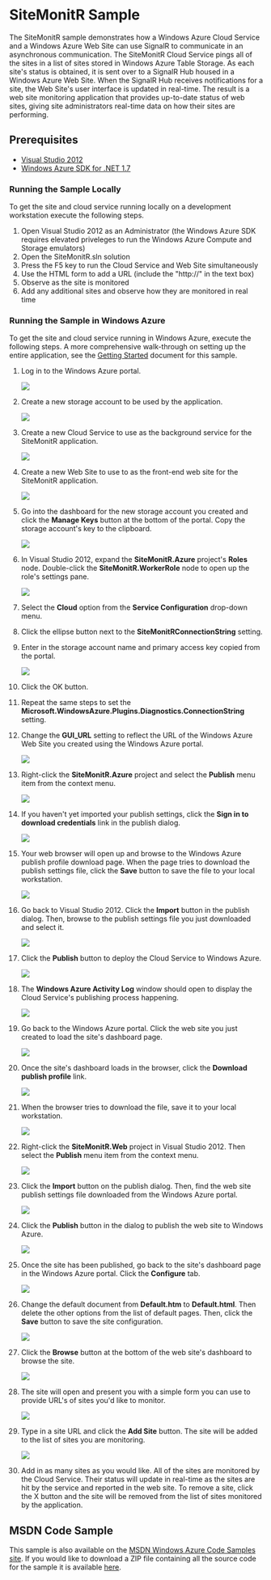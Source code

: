 # SiteMonitR Sample #

The SiteMonitR sample demonstrates how a Windows Azure Cloud Service and a Windows Azure Web Site can use SignalR to communicate in an asynchronous communication. The SiteMonitR Cloud Service pings all of the sites in a list of sites stored in Windows Azure Table Storage. As each site's status is obtained, it is sent over to a SignalR Hub housed in a Windows Azure Web Site. When the SignalR Hub receives notifications for a site, the Web Site's user interface is updated in real-time. The result is a web site monitoring application that provides up-to-date status of web sites, giving site administrators real-time data on how their sites are performing. 

## Prerequisites ##

* [Visual Studio 2012](http://www.microsoft.com/visualstudio/en-us/products) 
* [Windows Azure SDK for .NET 1.7](http://www.windowsazure.com/en-us/develop/net/)

### Running the Sample Locally
To get the site and cloud service running locally on a development workstation execute the following steps. 

1. Open Visual Studio 2012 as an Administrator (the Windows Azure SDK requires elevated priveleges to run the Windows Azure Compute and Storage emulators)
1. Open the SiteMonitR.sln solution
1. Press the F5 key to run the Cloud Service and Web Site simultaneously
1. Use the HTML form to add a URL (include the "http://" in the text box)
1. Observe as the site is monitored
1. Add any additional sites and observe how they are monitored in real time


### Running the Sample in Windows Azure
To get the site and cloud service running in Windows Azure, execute the following steps. A more comprehensive walk-through on setting up the entire application, see the [Getting Started](https://github.com/WindowsAzure-Samples/SiteMonitR/blob/master/GettingStarted.md) document for this sample. 

1. Log in to the Windows Azure portal. 

	![](Images/1.png)

1. Create a new storage account to be used by the application.

	![](Images/2.png)

1. Create a new Cloud Service to use as the background service for the SiteMonitR application.

	![](Images/3.png)

1. Create a new Web Site to use to as the front-end web site for the SiteMonitR application.

	![](Images/4.png)

1. Go into the dashboard for the new storage account you created and click the **Manage Keys** button at the bottom of the portal. Copy the storage account's key to the clipboard.

	![](Images/6.png)

1. In Visual Studio 2012, expand the **SiteMonitR.Azure** project's **Roles** node. Double-click the **SiteMonitR.WorkerRole** node to open up the role's settings pane.

	![](Images/8.png)

1. Select the **Cloud** option from the **Service Configuration** drop-down menu. 
1. Click the ellipse button next to the **SiteMonitRConnectionString** setting. 
1. Enter in the storage account name and primary access key copied from the portal.

	![](Images/9.png)

1. Click the OK button.
1. Repeat the same steps to set the **Microsoft.WindowsAzure.Plugins.Diagnostics.ConnectionString** setting.
1. Change the **GUI_URL** setting to reflect the URL of the Windows Azure Web Site you created using the Windows Azure portal. 

	![](Images/8-01.png)

1. Right-click the **SiteMonitR.Azure** project and select the **Publish** menu item from the context menu.

	![](Images/10.png)

1. If you haven't yet imported your publish settings, click the **Sign in to download credentials** link in the publish dialog. 

	![](Images/11.png)

1. Your web browser will open up and browse to the Windows Azure publish profile download page. When the page tries to download the publish settings file, click the **Save** button to save the file to your local workstation.

	![](Images/12.png)

1. Go back to Visual Studio 2012. Click the **Import** button in the publish dialog. Then, browse to the publish settings file you just downloaded and select it. 

	![](Images/13.png)

1. Click the **Publish** button to deploy the Cloud Service to Windows Azure.

	![](Images/14.png)

1. The **Windows Azure Activity Log** window should open to display the Cloud Service's publishing process happening.

	![](Images/15.png)

1. Go back to the Windows Azure portal. Click the web site you just created to load the site's dashboard page. 

	![](Images/16.png)

1. Once the site's dashboard loads in the browser, click the **Download publish profile** link.

	![](Images/17.png)

1. When the browser tries to download the file, save it to your local workstation. 

	![](Images/18.png)

1. Right-click the **SiteMonitR.Web** project in Visual Studio 2012. Then select the **Publish** menu item from the context menu.

	![](Images/19.png)

1. Click the **Import** button on the publish dialog. Then, find the web site publish settings file downloaded from the Windows Azure portal.

	![](Images/20.png)

1. Click the **Publish** button in the dialog to publish the web site to Windows Azure.

	![](Images/21.png)

1. Once the site has been published, go back to the site's dashboard page in the Windows Azure portal. Click the **Configure** tab. 

	![](Images/22.png)

1. Change the default document from **Default.htm** to **Default.html**. Then delete the other options from the list of default pages. Then, click the **Save** button to save the site configuration.

	![](Images/23.png)

1. Click the **Browse** button at the bottom of the web site's dashboard to browse the site.

	![](Images/27.png)

1. The site will open and present you with a simple form you can use to provide URL's of sites you'd like to monitor. 

	![](Images/28.png)

1. Type in a site URL and click the **Add Site** button. The site will be added to the list of sites you are monitoring. 

	![](Images/29.png)

1. Add in as many sites as you would like. All of the sites are monitored by the Cloud Service. Their status will update in real-time as the sites are hit by the service and reported in the web site. To remove a site, click the X button and the site will be removed from the list of sites monitored by the application. 

## MSDN Code Sample ###
This sample is also available on the [MSDN Windows Azure Code Samples site](http://code.msdn.microsoft.com/SiteMonitR-dd4fcf77). If you would like to download a ZIP file containing all the source code for the sample it is available [here](http://code.msdn.microsoft.com/SiteMonitR-dd4fcf77/file/65411/2/SiteMonitR.zip). 